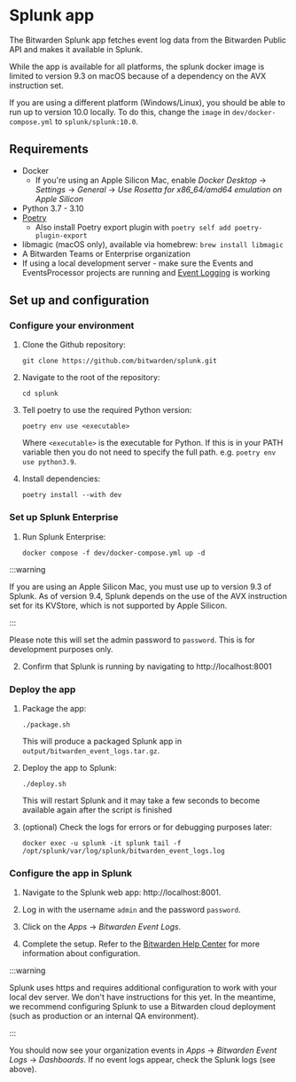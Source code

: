 # Splunk app

The Bitwarden Splunk app fetches event log data from the Bitwarden Public API and makes it available
in Splunk.

While the app is available for all platforms, the splunk docker image is limited to version 9.3 on
macOS because of a dependency on the AVX instruction set.

If you are using a different platform (Windows/Linux), you should be able to run up to version 10.0
locally. To do this, change the `image` in `dev/docker-compose.yml` to `splunk/splunk:10.0`.

## Requirements

- Docker
  - If you're using an Apple Silicon Mac, enable _Docker Desktop_ -> _Settings_ -> _General_ -> _Use
    Rosetta for x86_64/amd64 emulation on Apple Silicon_
- Python 3.7 - 3.10
- [Poetry][poetry]
  - Also install Poetry export plugin with `poetry self add poetry-plugin-export`
- libmagic (macOS only), available via homebrew: `brew install libmagic`
- A Bitwarden Teams or Enterprise organization
- If using a local development server - make sure the Events and EventsProcessor projects are
  running and [Event Logging](../server/events.md) is working

## Set up and configuration

### Configure your environment

1. Clone the Github repository:

   ```
   git clone https://github.com/bitwarden/splunk.git
   ```

2. Navigate to the root of the repository:

   ```
   cd splunk
   ```

3. Tell poetry to use the required Python version:

   ```
   poetry env use <executable>
   ```

   Where `<executable>` is the executable for Python. If this is in your PATH variable then you do
   not need to specify the full path. e.g. `poetry env use python3.9`.

4. Install dependencies:

   ```
   poetry install --with dev
   ```

### Set up Splunk Enterprise

1. Run Splunk Enterprise:

   ```
   docker compose -f dev/docker-compose.yml up -d
   ```

:::warning

If you are using an Apple Silicon Mac, you must use up to version 9.3 of Splunk. As of version 9.4,
Splunk depends on the use of the AVX instruction set for its KVStore, which is not supported by
Apple Silicon.

:::

Please note this will set the admin password to `password`. This is for development purposes only.

2. Confirm that Splunk is running by navigating to http://localhost:8001

### Deploy the app

1. Package the app:

   ```
   ./package.sh
   ```

   This will produce a packaged Splunk app in `output/bitwarden_event_logs.tar.gz`.

2. Deploy the app to Splunk:

   ```
   ./deploy.sh
   ```

   This will restart Splunk and it may take a few seconds to become available again after the script
   is finished

3. (optional) Check the logs for errors or for debugging purposes later:
   ```
   docker exec -u splunk -it splunk tail -f /opt/splunk/var/log/splunk/bitwarden_event_logs.log
   ```

### Configure the app in Splunk

1. Navigate to the Splunk web app: http://localhost:8001.

2. Log in with the username `admin` and the password `password`.

3. Click on the _Apps_ -> _Bitwarden Event Logs_.

4. Complete the setup. Refer to the [Bitwarden Help Center][Bitwarden Splunk SIEM] for more
   information about configuration.

:::warning

Splunk uses https and requires additional configuration to work with your local dev server. We don't
have instructions for this yet. In the meantime, we recommend configuring Splunk to use a Bitwarden
cloud deployment (such as production or an internal QA environment).

:::

You should now see your organization events in _Apps_ -> _Bitwarden Event Logs_ -> _Dashboards_. If
no event logs appear, check the Splunk logs (see above).

[Bitwarden Splunk SIEM]: https://bitwarden.com/help/splunk-siem/
[poetry]: https://python-poetry.org/docs/#installation
